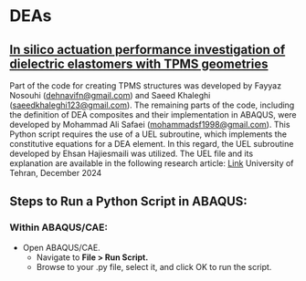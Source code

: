 # DEAs
## [In silico actuation performance investigation of dielectric elastomers with TPMS geometries](https://doi.org/10.1016/j.euromechsol.2024.105540)


Part of the code for creating TPMS structures was developed by Fayyaz Nosouhi (dehnavifn@gmail.com) and Saeed Khaleghi (saeedkhaleghi123@gmail.com).
The remaining parts of the code, including the definition of DEA composites and their implementation in ABAQUS, were developed by Mohammad Ali Safaei (mohammadsf1998@gmail.com). 
This Python script requires the use of a UEL subroutine, which implements the constitutive equations for a DEA element. In this regard, the UEL subroutine developed by Ehsan Hajiesmaili was utilized. 
The UEL file and its explanation are available in the following research article: [Link](https://pubs.aip.org/aip/jap/article/129/15/151102/1025587/Dielectric-elastomer-actuators)
University of Tehran, December 2024





## Steps to Run a Python Script in ABAQUS:

### Within ABAQUS/CAE:

- Open ABAQUS/CAE.
  - Navigate to **File > Run Script.**
  - Browse to your .py file, select it, and click OK to run the script.

